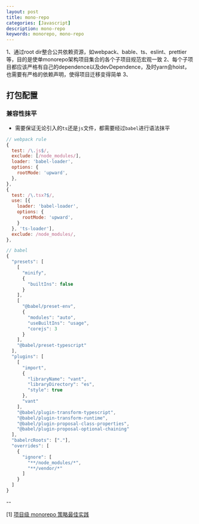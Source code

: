 ```yaml
---
layout: post
title: mono-repo
categories: [Javascript]
description: mono-repo
keywords: monorepo, mono-repo
---
```


1、通过root dir整合公共依赖资源，如webpack、bable、ts、eslint、prettier等，目的是使单monorepo架构项目集合的各个子项目规范宏观一致
2、每个子项目都应该严格有自己的dependence以及devDependence，及时yarn会hoist，也需要有严格的依赖声明，使得项目迁移变得简单
3、

## 打包配置

### 兼容性抹平

* 需要保证无论引入的`ts`还是`js`文件，都需要经过`babel`进行语法抹平

```javascript
// webpack rule
{
  test: /\.js$/,
  exclude: [/node_modules/],
  loader: 'babel-loader',
  options: {
    rootMode: 'upward',
  },
},
{
  test: /\.tsx?$/,
  use: [{
    loader: 'babel-loader',
    options: {
      rootMode: 'upward',
    }
  }, 'ts-loader'],
  exclude: /node_modules/,
},
```

```javascript
// babel
{
  "presets": [
    [
      "minify",
      {
        "builtIns": false
      }
    ],
    [
      "@babel/preset-env",
      {
        "modules": "auto",
        "useBuiltIns": "usage",
        "corejs": 3
      }
    ],
    "@babel/preset-typescript"
  ],
  "plugins": [
    [
      "import",
      {
        "libraryName": "vant",
        "libraryDirectory": "es",
        "style": true
      },
      "vant"
    ],
    "@babel/plugin-transform-typescript",
    "@babel/plugin-transform-runtime",
    "@babel/plugin-proposal-class-properties",
    "@babel/plugin-proposal-optional-chaining"
  ],
  "babelrcRoots": ["."],
  "overrides": [
    {
      "ignore": [
        "**/node_modules/*",
        "**/vendor/*"
      ]
    }
  ]
}
```

--

[1] [项目级 monorepo 策略最佳实践](https://segmentfault.com/a/1190000039157365)